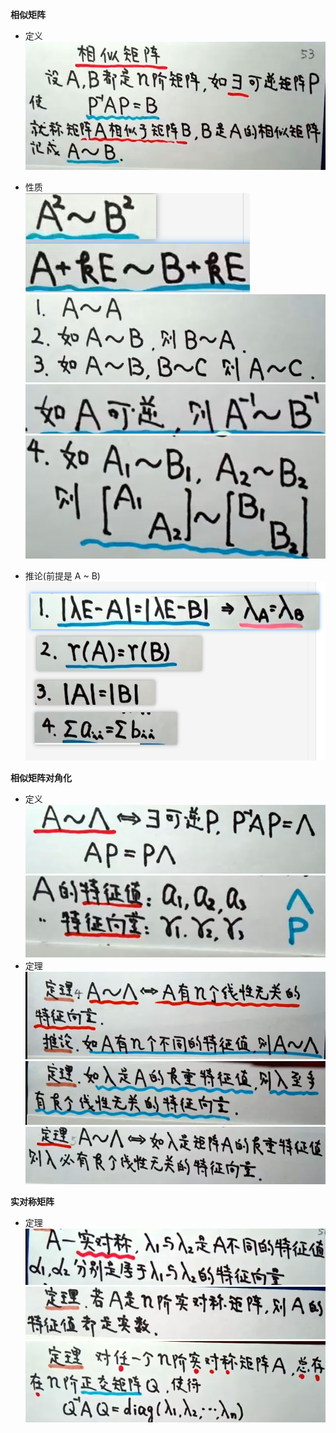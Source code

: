 **相似矩阵** 
- 定义
![](../picture/相似矩阵定义.png)
- 性质  
![](../picture/相似矩阵性质1.png)
![](../picture/相似矩阵性质2.png)
![](../picture/相似矩阵性质3.png)
![](../picture/相似矩阵性质4.png)

- 推论(前提是 A ~ B)
![](../picture/相似矩阵推论.png)

**相似矩阵对角化**  
- 定义
![](../picture/相似矩阵对角化定义.png)
![](../picture/相似矩阵对角化定义2.png)
- 定理  
![](../picture/相似矩阵对角化定理1.png)
![](../picture/相似矩阵对角化定理2.png)
![](../picture/相似矩阵对角化定理3.png)

**实对称矩阵**  
- 定理  
![](../picture/实对称矩阵定理1.png)
![](../picture/实对称矩阵定理2.png)
![](../picture/实对称矩阵定理3.png)